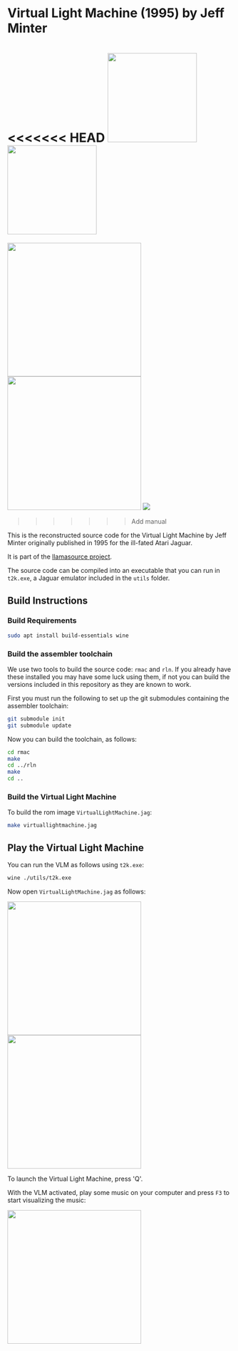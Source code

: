 # Virtual Light Machine (1995) by Jeff Minter
<<<<<<< HEAD
<img src="https://user-images.githubusercontent.com/58846/122686598-c82f1700-d209-11eb-89b5-7f965b1cbec6.jpg" height=200><img src="https://user-images.githubusercontent.com/58846/122686679-6622e180-d20a-11eb-93db-3bb82dfb53a0.gif" height=200>
=======
<img src="https://user-images.githubusercontent.com/58846/122686598-c82f1700-d209-11eb-89b5-7f965b1cbec6.jpg" height=300><img src="https://user-images.githubusercontent.com/58846/122686679-6622e180-d20a-11eb-93db-3bb82dfb53a0.gif" height=300>
[<img src="https://img.shields.io/badge/Lastest%20Release-Jaguar-blue.svg">](https://github.com/mwenge/vlm/releases/download/v0.1/VirtualLightMachine.jag)
>>>>>>> Add manual

This is the reconstructed source code for the Virtual Light Machine by Jeff Minter originally published in 1995 for the ill-fated Atari Jaguar.

It is part of the [llamasource project](https://mwenge.github.io/llamaSource/).

The source code can be compiled into an executable that you can run in `t2k.exe`, a Jaguar emulator included in the `utils` folder.

## Build Instructions

### Build Requirements
```sh
sudo apt install build-essentials wine
```

### Build the assembler toolchain

We use two tools to build the source code: `rmac` and `rln`. If you already have these installed you may have some
luck using them, if not you can build the versions included in this repository as they are known to work. 

First you must run the following to set up the git submodules containing the assembler toolchain:

```sh
git submodule init
git submodule update
```

Now you can build the toolchain, as follows:

```sh
cd rmac
make
cd ../rln
make 
cd ..
```

### Build the Virtual Light Machine

To build the rom image `VirtualLightMachine.jag`:
```sh
make virtuallightmachine.jag
```

## Play the Virtual Light Machine

You can run the VLM as follows using `t2k.exe`:
```sh
wine ./utils/t2k.exe
```

Now open `VirtualLightMachine.jag` as follows:

<img src="https://user-images.githubusercontent.com/58846/122686992-fd3c6900-d20b-11eb-8513-6357e686d609.png" height=300>

<img src="https://user-images.githubusercontent.com/58846/122687003-0f1e0c00-d20c-11eb-8383-6ac3226e7698.png" height=300>

To launch the Virtual Light Machine, press 'Q'. 

With the VLM activated, play some music on your computer and press `F3` to start visualizing the music:

<img src="https://user-images.githubusercontent.com/58846/122687014-1ba26480-d20c-11eb-9192-d6c86d83d144.png" height=300>

